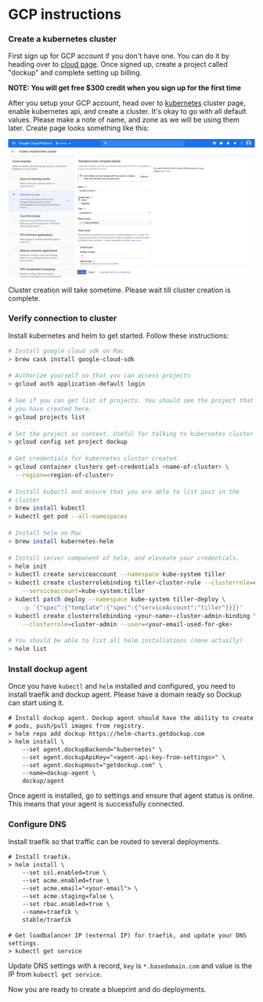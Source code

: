 # GCP instructions

### Create a kubernetes cluster

First sign up for GCP account if you don't have one. You can do it by heading
over to [cloud page][gcp_console]. Once signed up, create a project called
"dockup" and complete setting up billing.

**NOTE: You will get free $300 credit when you sign up for the first time**

After you setup your GCP account, head over to [kubernetes][gcp_kubernetes]
cluster page, enable kubernetes api, and create a cluster. It's okay to go
with all default values. Please make a note of name, and zone as we will
be using them later. Create page looks something like this:


![Kubernetes create page](/images/gcp_kubernetes_create.png)


Cluster creation will take sometime. Please wait till cluster creation is
complete.


### Verify connection to cluster

Install kubernetes and helm to get started. Follow these instructions:

~~~sh
# Install google cloud sdk on Mac
> brew cask install google-cloud-sdk

# Authorize yourself so that you can access projects
> gcloud auth application-default login

# See if you can get list of projects. You should see the project that
# you have created here.
> gcloud projects list

# Set the project as context. Useful for talking to kubernetes cluster
> gcloud config set project dockup

# Get credentials for kubernetes cluster created.
> gcloud container clusters get-credentials <name-of-cluster> \
  --region=<region-of-cluster>

# Install kubectl and ensure that you are able to list post in the
# cluster
> brew install kubectl
> kubectl get pod --all-namespaces

# Install helm on Mac
> brew install kubernetes-helm

# Install server component of helm, and eleveate your credentials.
> helm init
> kubectl create serviceaccount --namespace kube-system tiller
> kubectl create clusterrolebinding tiller-cluster-rule --clusterrole=cluster-admin \
    --serviceaccount=kube-system:tiller
> kubectl patch deploy --namespace kube-system tiller-deploy \
    -p '{"spec":{"template":{"spec":{"serviceAccount":"tiller"}}}}'
> kubectl create clusterrolebinding <your-name>-cluster-admin-binding \
    --clusterrole=cluster-admin --user=<your-email-used-for-gke>

# You should be able to list all helm installations (none actually)
> helm list
~~~

### Install dockup agent

Once you have `kubectl` and `helm` installed and configured, you need to install
traefik and dockup agent. Please have a domain ready so Dockup can start using it.

~~~
# Install dockup agent. Dockup agent should have the ability to create
# pods, push/pull images from registry.
> helm repo add dockup https://helm-charts.getdockup.com
> helm install \
    --set agent.dockupBackend="kubernetes" \
    --set agent.dockupApiKey="<agent-api-key-from-settings>" \
    --set agent.dockupHost="getdockup.com" \
    --name=dockup-agent \
    dockup/agent
~~~

Once agent is installed, go to settings and ensure that agent status is
online. This means that your agent is successfully connected.


### Configure DNS

Install traefik so that traffic can be routed to several deployments.

~~~
# Install traefik.
> helm install \
    --set ssl.enabled=true \
    --set acme.enabled=true \
    --set acme.email="<your-email"> \
    --set acme.staging=false \
    --set rbac.enabled=true \
    --name=traefik \
    stable/traefik

# Get loadbalancer IP (external IP) for traefik, and update your DNS settings.
> kubectl get service
~~~

Update DNS settings with `A` record, `key` is `*.basedomain.com` and value
is the IP from `kubectl get service`.


Now you are ready to create a blueprint and do deployments.


[gcp_console]: http://console.cloud.google.com/
[gcp_kubernetes]: https://console.cloud.google.com/kubernetes/list
